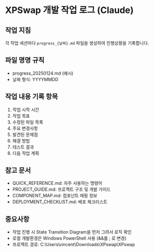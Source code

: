 # XPSwap 개발 작업 로그 (Claude)

## 작업 지침
각 작업 세션마다 `progress_{날짜}.md` 파일을 생성하여 진행상황을 기록합니다.

## 파일 명명 규칙
- progress_20250124.md (예시)
- 날짜 형식: YYYYMMDD

## 작업 내용 기록 항목
1. 작업 시작 시간
2. 작업 목표
3. 수정된 파일 목록
4. 주요 변경사항
5. 발견된 문제점
6. 해결 방법
7. 테스트 결과
8. 다음 작업 계획

## 참고 문서
- QUICK_REFERENCE.md: 자주 사용하는 명령어
- PROJECT_GUIDE.md: 프로젝트 구조 및 개발 가이드
- COMPONENT_MAP.md: 컴포넌트 매핑 정보
- DEPLOYMENT_CHECKLIST.md: 배포 체크리스트

## 중요사항
- 작업 진행 시 State Transition Diagram을 먼저 그려서 로직 확인
- 로컬 개발환경은 Windows PowerShell 사용 (&&를 ; 로 변경)
- 프로젝트 경로: C:\Users\vincent\Downloads\XPswap\XPswap
